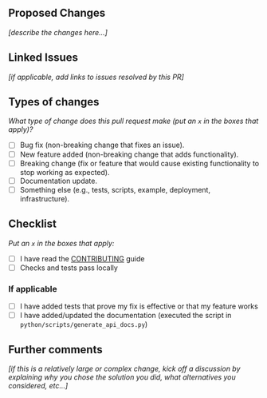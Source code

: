 ## Proposed Changes

_[describe the changes here...]_

## Linked Issues

_[if applicable, add links to issues resolved by this PR]_

## Types of changes

_What type of change does this pull request make (put an `x` in the boxes that apply)?_

- [ ] Bug fix (non-breaking change that fixes an issue).
- [ ] New feature added (non-breaking change that adds functionality).
- [ ] Breaking change (fix or feature that would cause existing functionality to stop working as expected).
- [ ] Documentation update.
- [ ] Something else (e.g., tests, scripts, example, deployment, infrastructure).

## Checklist

_Put an `x` in the boxes that apply:_

- [ ] I have read the [CONTRIBUTING](https://github.com/fetchai/uAgents/blob/main/CONTRIBUTING.md) guide
- [ ] Checks and tests pass locally

### If applicable

- [ ] I have added tests that prove my fix is effective or that my feature works
- [ ] I have added/updated the documentation (executed the script in `python/scripts/generate_api_docs.py`)

## Further comments

_[if this is a relatively large or complex change, kick off a discussion by explaining why you chose the solution you did, what alternatives you considered, etc...]_
